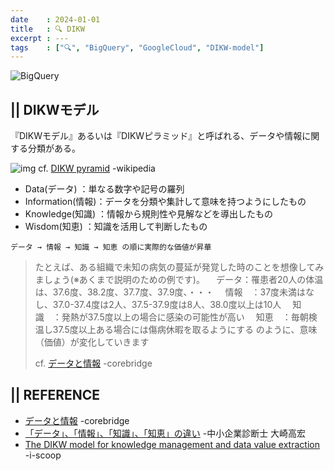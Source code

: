 ```yaml
---
date    : 2024-01-01
title   : 🔍 DIKW
excerpt : ---
tags    : ["🔍", "BigQuery", "GoogleCloud", "DIKW-model"]
---
```


![BigQuery](https://cdn-ssl-devio-img.classmethod.jp/wp-content/uploads/2020/09/gcp-eyecatch-bigquery_1200x630.png)

## || DIKWモデル

『DIKWモデル』あるいは『DIKWピラミッド』と呼ばれる、データや情報に関する分類がある。

![img](https://upload.wikimedia.org/wikipedia/commons/thumb/0/06/DIKW_Pyramid.svg/220px-DIKW_Pyramid.svg.png)
cf. [DIKW pyramid](https://en.wikipedia.org/wiki/DIKW_pyramid) -wikipedia

* Data(データ)     ：単なる数字や記号の羅列
* Information(情報)：データを分類や集計して意味を持つようにしたもの
* Knowledge(知識)  ：情報から規則性や見解などを導出したもの
* Wisdom(知恵)     ：知識を活用して判断したもの

```
データ → 情報 → 知識 → 知恵 の順に実際的な価値が昇華
```


> たとえば、ある組織で未知の病気の蔓延が発覚した時のことを想像してみましょう(※あくまで説明のための例です)。
> 　データ：罹患者20人の体温は、37.6度、38.2度、37.7度、37.9度、・・・
> 　情報　：37度未満はなし、37.0-37.4度は2人、37.5-37.9度は8人、38.0度以上は10人
> 　知識　：発熱が37.5度以上の場合に感染の可能性が高い
> 　知恵　：毎朝検温し37.5度以上ある場合には傷病休暇を取るようにする
> のように、意味（価値）が変化していきます
> 
> cf. [データと情報](https://www.corebridge.co.jp/archives/1529) -corebridge


## || REFERENCE
- [データと情報](https://www.corebridge.co.jp/archives/1529) -corebridge
- [「データ」、「情報」、「知識」、「知恵」の違い](https://takahiro-oosaki.com/yougo/data-information-knowledge-wisdom/) -中小企業診断士 大崎高宏
- [The DIKW model for knowledge management and data value extraction](https://www.i-scoop.eu/big-data-action-value-context/dikw-model) -i-scoop


